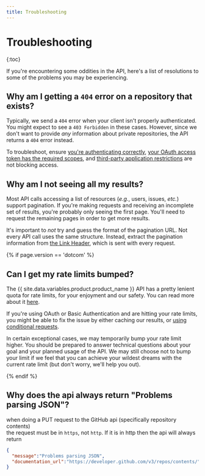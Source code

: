 ```yaml
---
title: Troubleshooting
---
```


# Troubleshooting

{:toc}

If you're encountering some oddities in the API, here's a list of resolutions to
some of the problems you may be experiencing.

## Why am I getting a `404` error on a repository that exists?

Typically, we send a `404` error when your client isn't properly authenticated.
You might expect to see a `403 Forbidden` in these cases. However, since we don't
want to provide _any_ information about private repositories, the API returns a
`404` error instead.

To troubleshoot, ensure [you're authenticating correctly](/guides/getting-started/), [your OAuth access token has the required scopes](/v3/oauth/#scopes), and [third-party application restrictions][oap-guide] are not blocking access.

## Why am I not seeing all my results?

Most API calls accessing a list of resources (_e.g._, users, issues, _etc._) support
pagination. If you're making requests and receiving an incomplete set of results, you're
probably only seeing the first page. You'll need to request the remaining pages
in order to get more results.

It's important to *not* try and guess the format of the pagination URL. Not every
API call uses the same structure. Instead, extract the pagination information from
[the Link Header](/v3/#pagination), which is sent with every request.

{% if page.version == 'dotcom' %}

## Can I get my rate limits bumped?

The {{ site.data.variables.product.product_name }} API has a pretty lenient quota for rate limits, for your enjoyment and
our safety. You can read more about it [here](/v3/#rate-limiting).

If you're using OAuth or Basic Authentication and are hitting your rate limits,
you might be able to fix the issue by either caching our results, or [using conditional requests](/v3/#conditional-requests).

In certain exceptional cases, we may temporarily bump your rate limit higher. You
should be prepared to answer technical questions about your goal and your planned usage of the API. We may still choose not to bump your limit if we feel that you can achieve your wildest
dreams with the current rate limit (but don't worry, we'll help you out).

{% endif %}

## Why does the api always return "Problems parsing JSON"?

when doing a PUT request to the GitHub api (specifically repository contents)    
the request must be in `https`, not `http`. If it is in http then the api will always return 
```Json
{
  "message":"Problems parsing JSON",
  "documentation_url":"https://developer.github.com/v3/repos/contents/"
}
```

[oap-guide]: /changes/2015-01-19-an-integrators-guide-to-organization-application-policies/
